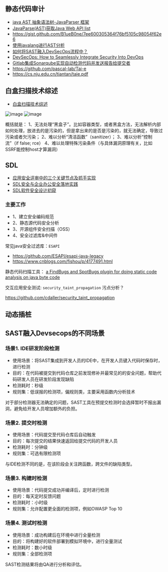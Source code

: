 ## 静态代码审计

- [java AST 抽象语法树-JavaParser 框架](https://houbb.github.io/2020/05/29/java-ast-01-javaparser)
- [JavaParse(AST)获取Java Web API list](https://mp.weixin.qq.com/s/ATpoEN9QI-D5vkxDimQ8FQ)
- https://gist.github.com/B1ueB0ne/7ee600305364f76bf5105c98054f62e6
- [使用javalang进行AST分析](https://blog.riskivy.com/%e4%bb%8east%e5%88%b0100%e4%b8%aa%e6%9f%90%e7%9f%a5%e5%90%8doa%e5%89%8d%e5%8f%b0%e6%b3%a8%e5%85%a5/)
- [如何将SAST融入DevSecOps流程中？](https://mp.weixin.qq.com/s/ye77l3mWoJcCYiL1ShByVw)
- [DevSecOps: How to Seamlessly Integrate Security Into DevOps](https://cdn2.hubspot.net/hubfs/1958393/White_Papers/devsecops_how_to_seamlessly__315283.pdf)
- [Gitlab集成Sonarqube实现自动检测代码并发送报告给提交者](https://www.cnblogs.com/xiaozi/p/15102003.html)
- https://github.com/pascal-lab/Tai-e
- https://cs.nju.edu.cn/tiantan/taie.pdf

## 白盒扫描技术综述
- [白盒扫描技术综述](https://anemone.top/whitebox-%E7%99%BD%E7%9B%92%E6%89%AB%E6%8F%8F%E6%8A%80%E6%9C%AF%E7%BB%BC%E8%BF%B0/)

![image](https://user-images.githubusercontent.com/30398606/138552340-49b732d7-1543-44ae-9ce0-cc89c278c6d8.png)
![image](https://user-images.githubusercontent.com/30398606/138552375-da71e03d-80d8-4a43-ad31-fa4267c10690.png)

概括就是：
1、无法处理“黑盒子”。比如容器类型，或者黑盒方法，无法解析内部如何处理，放进去的是污染的，但是拿出来的是否是污染的，就无法确定，导致过污染或者欠污染；
2、难以分析“清洁函数”（sanitizer）；
3、难以分析“控制流”（if false; rce）
4、难以处理特殊污染条件（与具体漏洞原理有关，比如SSRF能控制host才算漏洞）


## SDL

- [应用安全评审中的三个关键节点及抓手实现](https://mp.weixin.qq.com/s/g22EJQRPjrlzL165lcB6AA)
- [SDL安全与企业办公安全落地实践](https://mp.weixin.qq.com/s/B4Oh8QG_BR4Z8s3U6Bc6Uw)
- [SDL软件安全设计初窥](https://xz.aliyun.com/t/41/)


### 主要工作
- 1、建立安全编码规范
- 2、静态源代码安全分析
- 3、开源组件安全扫描（OSS）
- 4、安全过滤库&中间件



常见java安全过滤库：`ESAPI`
- https://github.com/ESAPI/esapi-java-legacy
- https://www.cnblogs.com/fishou/p/4177491.html


静态代码扫描工具：
[a FindBugs and SpotBugs plugin for doing static code analysis on java byte code](https://github.com/mebigfatguy/fb-contrib)


交互应用安全测试: `security_taint_propagation`
污点分析？

https://github.com/cdaller/security_taint_propagation


## 动态插桩


## SAST融入Devsecops的不同场景

### 场景1. IDE研发阶段检测

- 使用场景：将SAST集成到开发人员的IDE中，在开发人员键入代码时保存时，进行检测
- 目的：在代码被提交到代码仓库之前发现修补并最常见的的安全问题，帮助代码研发人员在研发阶段发现缺陷
- 检测耗时：秒级
- 规则集：低误报的检测项，偏规则类，主要采用函数内分析技术

对于部分检测器无法确定的问题，SAST工具在预提交检测时会选择暂时不报出漏洞，避免给开发人员增加额外的负担。

### 场景2. 提交时检测

- 使用场景：代码提交至代码仓库后自动触发
- 目的：每次提交的结果快速返回给提交代码的开发人员
- 检测耗时：分钟级
- 规则集：可选有限检测项

与IDE检测不同的是，在该阶段会关注跨函数，跨文件的缺陷类型。

### 场景3. 构建时检测

- 使用场景：代码提交成功并编译后，定时进行检测
- 目的：每天定时反馈问题
- 检测耗时：小时级
- 规则集：允许配置更全面的检测项，例如OWASP Top 10 


### 场景4. 测试时检测

- 使用场景：成功构建后在环境中进行全量检测
- 目的：将构建好的软件部署到模拟环境中，进行全量测试
- 检测耗时：数小时级
- 规则集：全部检测项

SAST检测结果将由QA进行分析和评估。
